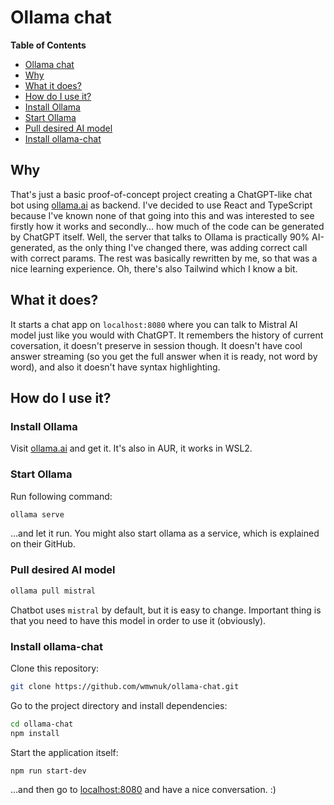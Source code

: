 # Ollama chat

**Table of Contents**

- [Ollama chat](#ollama-chat)
- [Why](#why)
- [What it does?](#what-it-does)
- [How do I use it?](#how-do-i-use-it)
- [Install Ollama](#install-ollama)
- [Start Ollama](#start-ollama)
- [Pull desired AI model](#pull-desired-ai-model)
- [Install ollama-chat](#install-ollama-chat)

## Why

That's just a basic proof-of-concept project creating a ChatGPT-like chat bot
using [ollama.ai](https://ollama.ai/) as backend. I've decided to use React
and TypeScript because I've known none of that going into this and was interested
to see firstly how it works and secondly... how much of the code can be generated
by ChatGPT itself. Well, the server that talks to Ollama is practically 90%
AI-generated, as the only thing I've changed there, was adding correct call
with correct params. The rest was basically rewritten by me, so that was a nice
learning experience. Oh, there's also Tailwind which I know a bit.

## What it does?

It starts a chat app on `localhost:8080` where you can talk to Mistral AI model
just like you would with ChatGPT. It remembers the history of current coversation,
it doesn't preserve in session though. It doesn't have cool answer streaming
(so you get the full answer when it is ready, not word by word), and also it doesn't
have syntax highlighting.

## How do I use it?

### Install Ollama

Visit [ollama.ai](https://ollama.ai/) and get it. It's also in AUR, it works in WSL2.

### Start Ollama

Run following command:

```sh
ollama serve
```

...and let it run. You might also start ollama as a service, which is explained on
their GitHub.

### Pull desired AI model

```sh
ollama pull mistral
```

Chatbot uses `mistral` by default, but it is easy to change. Important thing is that you need
to have this model in order to use it (obviously).

### Install ollama-chat

Clone this repository:

```sh
git clone https://github.com/wmwnuk/ollama-chat.git
```

Go to the project directory and install dependencies:

```sh
cd ollama-chat
npm install
```

Start the application itself:

```sh
npm run start-dev
```

...and then go to [localhost:8080](http://localhost:8080) and have a nice conversation. :)
